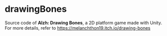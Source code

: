 # drawingBones
Source code of **Alzh: Drawing Bones**, a 2D platform game made with Unity.  
For more details, refer to https://melanchthon19.itch.io/drawing-bones
